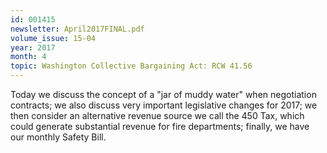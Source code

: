 ```yaml
---
id: 001415
newsletter: April2017FINAL.pdf
volume_issue: 15-04
year: 2017
month: 4
topic: Washington Collective Bargaining Act: RCW 41.56
---
```


Today we discuss the concept of a "jar of muddy water" when negotiation contracts; we also discuss very important legislative changes for 2017; we then consider an alternative revenue source we call the 450 Tax, which could generate substantial revenue for fire departments; finally, we have our monthly Safety Bill.